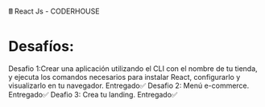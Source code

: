 
&#128425; React Js - CODERHOUSE

# Desafíos:
Desafio 1:Crear una aplicación utilizando el CLI con el nombre de tu tienda, y ejecuta los comandos necesarios para instalar React, configurarlo y visualizarlo en tu navegador. Entregado✅
Desafio 2: Menú e-commerce. Entregado✅
Deafio 3: Crea tu landing. Entregado✅
